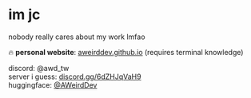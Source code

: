 # im jc
nobody really cares about my work lmfao

:fire: **personal website**: [aweirddev.github.io](https://aweirddev.github.io) (requires terminal knowledge)

discord: @awd_tw<br />
server i guess: [discord.gg/6dZHJqVaH9](https://discord.gg/6dZHJqVaH9)<br />
huggingface: [@AWeirdDev](https://huggingface.co/AWeirdDev)<br />
